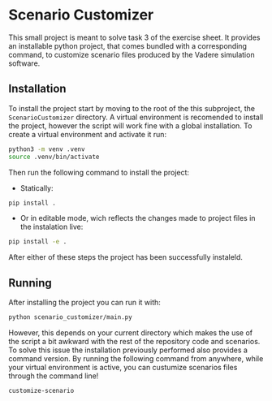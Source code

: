 # Scenario Customizer

This small project is meant to solve task 3 of the exercise sheet. It provides an installable python project, that comes bundled with a corresponding command, to customize scenario files produced by the Vadere simulation software.

## Installation

To install the project start by moving to the root of the this subproject, the `ScenarioCustomizer` directory. A virtual environment is recomended to install the project, however the script will work fine with a global installation. To create a virtual environment and activate it run:

```bash
python3 -m venv .venv
source .venv/bin/activate
```

Then run the following command to install the project:

 - Statically:
```bash
pip install .
```

 - Or in editable mode, wich reflects the changes made to project files in the instalation live:
```bash
pip install -e .
```

After either of these steps the project has been successfully instaleld.

## Running

After installing the project you can run it with:
```bash
python scenario_customizer/main.py
```

However, this depends on your current directory which makes the use of the script a bit awkward with the rest of the repository code and scenarios. To solve this issue the installation previously performed also provides a command version. By running the following command from anywhere, while your virtual environment is active, you can custumize scenarios files through the command line!

```bash
customize-scenario
```

